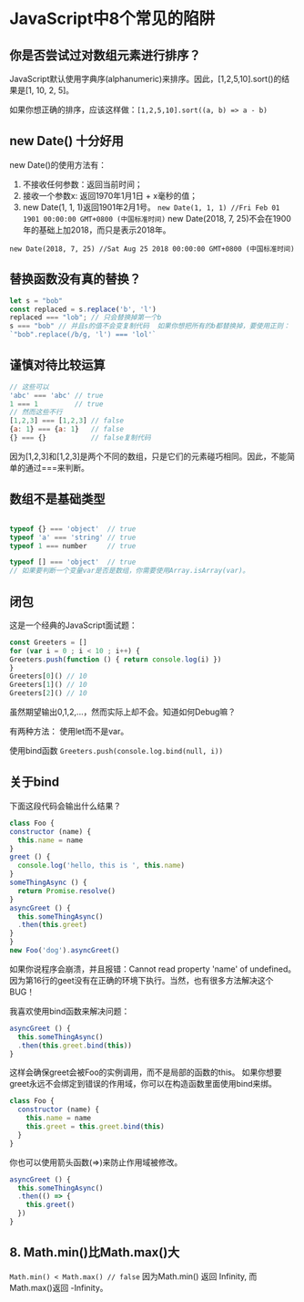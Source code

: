 # JavaScript中8个常见的陷阱

## 你是否尝试过对数组元素进行排序？

JavaScript默认使用字典序(alphanumeric)来排序。因此，[1,2,5,10].sort()的结果是[1, 10, 2, 5]。

如果你想正确的排序，应该这样做：`[1,2,5,10].sort((a, b) => a - b)`

## new Date() 十分好用

new Date()的使用方法有：

1. 不接收任何参数：返回当前时间；
1. 接收一个参数x: 返回1970年1月1日 + x毫秒的值；
1. new Date(1, 1, 1)返回1901年2月1号。
`new Date(1, 1, 1) //Fri Feb 01 1901 00:00:00 GMT+0800 (中国标准时间)`
new Date(2018, 7, 25)不会在1900年的基础上加2018，而只是表示2018年。

`new Date(2018, 7, 25) //Sat Aug 25 2018 00:00:00 GMT+0800 (中国标准时间)`

## 替换函数没有真的替换？
```javascript
let s = "bob"
const replaced = s.replace('b', 'l')
replaced === "lob"; // 只会替换掉第一个b
s === "bob" // 并且s的值不会变复制代码  如果你想把所有的b都替换掉，要使用正则：
`"bob".replace(/b/g, 'l') === 'lol'`
```
## 谨慎对待比较运算
```javascript
// 这些可以
'abc' === 'abc' // true
1 === 1         // true
// 然而这些不行
[1,2,3] === [1,2,3] // false
{a: 1} === {a: 1}   // false
{} === {}           // false复制代码
```  
因为[1,2,3]和[1,2,3]是两个不同的数组，只是它们的元素碰巧相同。因此，不能简单的通过===来判断。

## 数组不是基础类型
```javascript

typeof {} === 'object'  // true
typeof 'a' === 'string' // true
typeof 1 === number     // true

typeof [] === 'object'  // true
// 如果要判断一个变量var是否是数组，你需要使用Array.isArray(var)。
```
## 闭包
这是一个经典的JavaScript面试题：
```javascript
const Greeters = []
for (var i = 0 ; i < 10 ; i++) {
Greeters.push(function () { return console.log(i) })
}
Greeters[0]() // 10
Greeters[1]() // 10
Greeters[2]() // 10  
```
虽然期望输出0,1,2,...，然而实际上却不会。知道如何Debug嘛？

有两种方法：
使用let而不是var。

使用bind函数 `Greeters.push(console.log.bind(null, i))`

## 关于bind
下面这段代码会输出什么结果？
```javascript
class Foo {
constructor (name) {
  this.name = name
}
greet () {
  console.log('hello, this is ', this.name)
}
someThingAsync () {
  return Promise.resolve()
}
asyncGreet () {
  this.someThingAsync()
  .then(this.greet)
}
}
new Foo('dog').asyncGreet()
```
如果你说程序会崩溃，并且报错：Cannot read property 'name' of undefined。  
因为第16行的geet没有在正确的环境下执行。当然，也有很多方法解决这个BUG！

我喜欢使用bind函数来解决问题：
```javascript
asyncGreet () {
  this.someThingAsync()
  .then(this.greet.bind(this))
}
```
这样会确保greet会被Foo的实例调用，而不是局部的函数的this。
如果你想要greet永远不会绑定到错误的作用域，你可以在构造函数里面使用bind来绑。
```javascript
class Foo {
  constructor (name) {
    this.name = name
    this.greet = this.greet.bind(this)
  }
}
```
你也可以使用箭头函数(=>)来防止作用域被修改。
```javascript
asyncGreet () {
  this.someThingAsync()
  .then(() => {
    this.greet()
  })
}
```
## 8. Math.min()比Math.max()大

`Math.min() < Math.max() // false`
因为Math.min() 返回 Infinity, 而 Math.max()返回 -Infinity。

